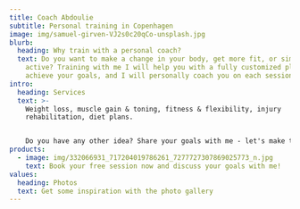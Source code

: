```yaml
---
title: Coach Abdoulie
subtitle: Personal training in Copenhagen
image: img/samuel-girven-VJ2s0c20qCo-unsplash.jpg
blurb:
  heading: Why train with a personal coach?
  text: Do you want to make a change in your body, get more fit, or simply be more
    active? Training with me I will help you with a fully customized plans to
    achieve your goals, and I will personally coach you on each session.
intro:
  heading: Services
  text: >-
    Weight loss, muscle gain & toning, fitness & flexibility, injury
    rehabilitation, diet plans.


    Do you have any other idea? Share your goals with me - let's make them real together.
products:
  - image: img/332066931_717204019786261_7277727307869025773_n.jpg
    text: Book your free session now and discuss your goals with me!
values:
  heading: Photos
  text: Get some inspiration with the photo gallery
---
```

